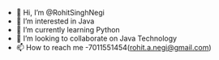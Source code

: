 - 👋 Hi, I’m @RohitSinghNegi
- 👀 I’m interested in Java
- 🌱 I’m currently learning Python
- 💞️ I’m looking to collaborate on Java Technology 
- 📫 How to reach me -7011551454(rohit.a.negi@gmail.com)

<!---
RohitSinghNegi/RohitSinghNegi is a ✨ special ✨ repository because its `README.md` (this file) appears on your GitHub profile.
You can click the Preview link to take a look at your changes.
--->
